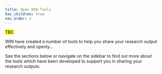 ```yaml
---
title: Open WIN Tools
has_children: true
nav_order: 2
---
```


<mark> TBC </mark>

WIN have created a number of tools to help you share your research output effectively and openly...

See the sections below or navigate on the sidebar to find out more about the tools which have been developed to support you in sharing your research outputs.
